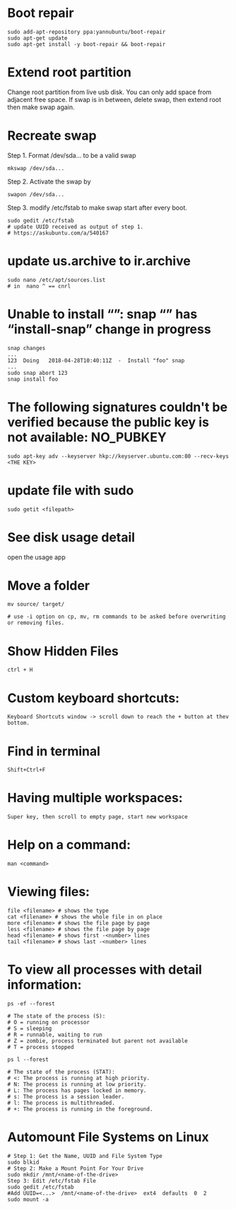 # Boot repair

    sudo add-apt-repository ppa:yannubuntu/boot-repair
    sudo apt-get update
    sudo apt-get install -y boot-repair && boot-repair
    
# Extend root partition

Change root partition from live usb disk.
You can only add space from adjacent free space.
If swap is in between, delete swap, then extend root then make swap again.

# Recreate swap

Step 1. Format /dev/sda... to be a valid swap 
    
    mkswap /dev/sda...

Step 2. Activate the swap by 

    swapon /dev/sda...

Step 3. modify /etc/fstab to make swap start after every boot.  

    sudo gedit /etc/fstab
    # update UUID received as output of step 1.
    # https://askubuntu.com/a/540167

# update us.archive to ir.archive

    sudo nano /etc/apt/sources.list
    # in  nano ^ == cnrl

# Unable to install “<PACKAGE>”: snap “<PACKAGE>” has “install-snap” change in progress
    
    snap changes
    ...
    123  Doing   2018-04-28T10:40:11Z  -  Install "foo" snap
    ...
    sudo snap abort 123
    snap install foo
    
# The following signatures couldn't be verified because the public key is not available: NO_PUBKEY <THE KEY>

    sudo apt-key adv --keyserver hkp://keyserver.ubuntu.com:80 --recv-keys <THE KEY>

# update file with sudo

    sudo getit <filepath>
    
    
# See disk usage detail

open the usage app

# Move a folder
    
    mv source/ target/
    
    # use -i option on cp, mv, rm commands to be asked before overwriting or removing files.

# Show Hidden Files

    ctrl + H

# Custom keyboard shortcuts:
    Keyboard Shortcuts window -> scroll down to reach the + button at thev bottom.

# Find in terminal
    Shift+Ctrl+F

# Having multiple workspaces:
    Super key, then scroll to empty page, start new workspace

# Help on a command:
    man <command>
    
# Viewing files:
    file <filename> # shows the type
    cat <filename> # shows the whole file in on place
    more <filename> # shows the file page by page
    less <filename> # shows the file page by page
    head <filename> # shows first -<number> lines 
    tail <filename> # shows last -<number> lines

# To view all processes with detail information:

    ps -ef --forest

    # The state of the process (S): 
    # O = running on processor
    # S = sleeping
    # R = runnable, waiting to run
    # Z = zombie, process terminated but parent not available
    # T = process stopped
    
    ps l --forest
    
    # The state of the process (STAT): 
    # <: The process is running at high priority.
    # N: The process is running at low priority.
    # L: The process has pages locked in memory.
    # s: The process is a session leader.
    # l: The process is multithreaded.
    # +: The process is running in the foreground.

# Automount File Systems on Linux

    # Step 1: Get the Name, UUID and File System Type
    sudo blkid
    # Step 2: Make a Mount Point For Your Drive
    sudo mkdir /mnt/<name-of-the-drive>
    Step 3: Edit /etc/fstab File
    sudo gedit /etc/fstab 
    #Add UUID=<...>  /mnt/<name-of-the-drive>  ext4  defaults  0  2
    sudo mount -a
